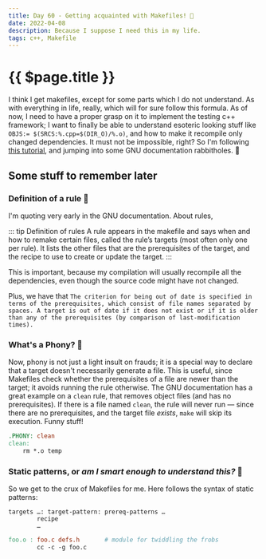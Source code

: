 ```yaml
---
title: Day 60 - Getting acquainted with Makefiles! 🥡
date: 2022-04-08
description: Because I suppose I need this in my life.
tags: c++, Makefile
---
```


# {{ $page.title }}

I think I get makefiles, except for some parts which I do not understand. As with everything in life, really, which will for sure follow this formula. As of now, I need to have a proper grasp on it to implement the testing c++ framework; I want to finally be able to understand esoteric looking stuff like `OBJS:= $(SRCS:%.cpp=$(DIR_O)/%.o)`, and how to make it recompile only changed dependencies. It must not be impossible, right? So I'm following [this tutorial](https://makefiletutorial.com/), and jumping into some GNU documentation rabbitholes. 🐰 

## Some stuff to remember later

### Definition of a rule 📏
I'm quoting very early in the GNU documentation. About rules,

::: tip Definition of rules
A rule appears in the makefile and says when and how to remake certain files, called the rule’s targets (most often only one per rule). It lists the other files that are the prerequisites of the target, and the recipe to use to create or update the target.
:::

This is important, because my compilation will usually recompile all the dependencies, even though the source code might have not changed.

Plus, we have that `The criterion for being out of date is specified in terms of the prerequisites, which consist of file names separated by spaces. A target is out of date if it does not exist or if it is older than any of the prerequisites (by comparison of last-modification times). `

### What's a Phony? 🤡

Now, phony is not just a light insult on frauds; it is a special way to declare that a target doesn't necessarily generate a file. This is useful, since Makefiles check whether the prerequisites of a file are newer than the target; it avoids running the rule otherwise. The GNU documentation has a great example on a `clean` rule, that removes object files (and has no prerequisites). If there is a file named `clean`, the rule will never run — since there are no prerequisites, and the target file *exists*, `make` will skip its execution. Funny stuff!

```makefile
.PHONY: clean
clean:
	rm *.o temp
```

### Static patterns, or *am I smart enough to understand this?* 🤔

So we get to the crux of Makefiles for me. Here follows the syntax of static patterns:

```
targets …: target-pattern: prereq-patterns …
        recipe
        …
``` 



```makefile
foo.o : foo.c defs.h       # module for twiddling the frobs
        cc -c -g foo.c
```

<FetchComments :title=$frontmatter.title />
<PostComments :title=$frontmatter.title />

